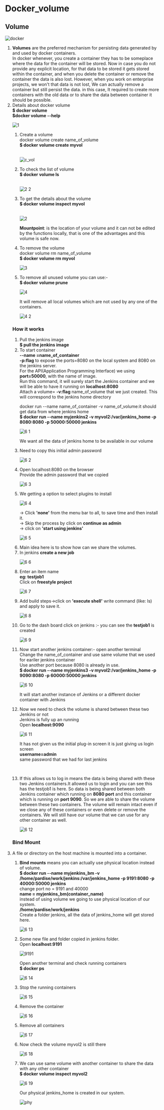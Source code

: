 # Docker_volume
## Volume  

![docker](https://user-images.githubusercontent.com/47202519/56405825-ad5c6300-628b-11e9-8a0a-be17ef81635d.jpg)


<ol>
<li><strong>Volumes</strong> are the preferred mechanism for persisting data generated by and used by docker containers.</br>
In docker whenever, you create a container they has to be someplace where the data for the container will be stored. Now in case you do not provide any explicit location, for that data to be stored it gets stored within the container, and when you delete the container or remove the container the data is also lost. However, when you work on enterprise projects, we won't that data is not lost, We can actually remove a container but still persist the data. in this case, It required to create more containers with the old data or to share the data between container it should be possible.</li>

<li>Details about docker volume</li>  
<strong>$ docker volume</strong></br>
<strong>$docker volume --help</strong></br>

![1](https://user-images.githubusercontent.com/47202519/56355616-60797d80-61f4-11e9-9f52-c10eadb6e276.png)

<ol>
<li>Create a volume</br>
docker volume create name_of_volume</br>
<strong>$ docker volume create myvol</strong></li></br> 

![c_vol](https://user-images.githubusercontent.com/47202519/56355268-8a7e7000-61f3-11e9-8824-ad69893c4bdb.png)</br> 

<li>To check the list of volume</br>
<strong>$ docker volume ls</strong></li></br>

![2 2](https://user-images.githubusercontent.com/47202519/56404900-0675c800-6287-11e9-8e4c-f51fcf5afe0d.png)

<li>To get the details about the volume</br>
<strong>$ docker volume inspect myvol</strong></br> </br> 

![2](https://user-images.githubusercontent.com/47202519/56355810-e4cc0080-61f4-11e9-8656-6897f971295f.png)</br> 

<strong>Mountpoint</strong>: is the location of your volume and it can not be edited by the functions locally, that is one of the advantages and this volume is safe now.</li>
<li>To remove the volume</br>
docker volume rm name_of_volume</br>
<strong>$ docker volume rm myvol</strong></li>

![3](https://user-images.githubusercontent.com/47202519/56355915-23fa5180-61f5-11e9-96d7-850e1fa9fcee.png)

<li>To remove all unused volume you can use:-</br>
<strong>$ docker volume prune</strong></br>    

![4](https://user-images.githubusercontent.com/47202519/56356091-86ebe880-61f5-11e9-9f2a-b37912555eae.png)

It will remove all local volumes which are not used by any one of the containers.</li>    

![4 2](https://user-images.githubusercontent.com/47202519/56356166-aa169800-61f5-11e9-88f5-73b6d0f5144f.png)

</ol>

### How it works
<ol>
  
<li>Pull the jenkins image</br>
<strong>$ pull the jenkins image</strong></li>  

<li> To start container</br>
<strong>--name =name_of_container</strong></br>
<strong>-p:flag</strong> to expose the ports=8080 on the local system and 8080 on the jenkins server.</br> 
For the API(Application Programming Interface) we using <strong>port=50000</strong>, with the name of image.</br>
Run this command, it will surely start the Jenkins container and we will be able to have it running on <strong>localhost:8080</strong></br> 
Attach a volume= <strong>-v:flag</strong> name_of_volume that we just created. This will correspond to the jenkins home directory</br> 

docker run --name name_of_container -v name_of_volume:it should get data from where jenkins home</br> 
<strong>$ docker run --name myjenkins2 -v myvol2:/var/jenkins_home -p 8080:8080 -p 50000:50000 jenkins</strong></br>

![6 1](https://user-images.githubusercontent.com/47202519/56357079-3a55dc80-61f8-11e9-9373-c45b86a48ba2.png)

We want all the data of jenkins home to be available in our volume</li>

<li>Need to copy this initial admin password</li>   

![6 2](https://user-images.githubusercontent.com/47202519/56357416-5312c200-61f9-11e9-9c7c-2e03dd2ab991.png)

<li>Open localhost:8080 on the browser </br>
Provide the admin password that we copied</li>  

![6 3](https://user-images.githubusercontent.com/47202519/56357617-d7654500-61f9-11e9-8c35-5706e13cc964.png)

<li>We getting a option to select plugins to install</br>

![6 4](https://user-images.githubusercontent.com/47202519/56358492-63786c00-61fc-11e9-85cc-b8affe474b28.png)

-> Click <strong>'none'</strong> from the menu bar to all, to save time and then install it.</br>
-> Skip the process by click on <strong>continue as admin</strong></br>
-> click on <strong>'start using jenkins'</strong></li>  

![6 5](https://user-images.githubusercontent.com/47202519/56358511-6f642e00-61fc-11e9-84d5-e53474832c07.png)

<li>Main idea here is to show how can we share the volumes.</li> 
<li>In jenkins <strong>create a new job</strong></li>  

![6 6](https://user-images.githubusercontent.com/47202519/56358559-928edd80-61fc-11e9-8c76-cee9bf55b409.png)

<li>Enter an item name</br>
<strong>eg: testjob1</strong></br>
Click on <strong>freestyle project</strong></li>    

![6 7](https://user-images.githubusercontent.com/47202519/56358707-18128d80-61fd-11e9-9694-d6a52d9c792e.png)

<li>Add build steps->click on <strong>'execute shell'</strong> write command (like: ls) and apply to save it.</li>  

![6 8](https://user-images.githubusercontent.com/47202519/56358792-5a3bcf00-61fd-11e9-8250-cf809ad165dc.png)

<li>Go to the dash board click on jenkins :- you can see the <strong>testjob1</strong> is created</li>    

![6 9](https://user-images.githubusercontent.com/47202519/56359317-db479600-61fe-11e9-85d9-5f8cef704072.png)

<li>Now start another jenkins container:- open another terminal </br>
Change the name_of_container and use same volume that we used for eariler jenkins container</br>
Use another port because 8080 is already in use.</br> 
<strong>$ docker run --name myjenkins3 -v myvol2:/var/jenkins_home -p 9090:8080 -p 60000:50000 jenkins</strong></br>    

![6 10](https://user-images.githubusercontent.com/47202519/56359266-af2c1500-61fe-11e9-815e-635b61910170.png)</br>

It will start another instance of Jenkins or a different docker container with Jenkins</li>

<li>Now we need to check the volume is shared between these two Jenkins or not</br> 
Jenkins is fully up an running </br>
Open <strong>localhost:9090</strong></br>  

![6 11](https://user-images.githubusercontent.com/47202519/56359450-3c6f6980-61ff-11e9-9d0d-00a9c521a66b.png)

It has not given us the initial plug-in  screen it is just giving us login screen </br> 
<strong>username=admin</strong></br> 
same password that we had for last jenkins</li></br> 
<li>If this allows us to log in means the data is being shared with these two Jenkins containers.It allowed us to login and you can see this has the testjob1 is here. 
So data is being shared between both Jenkins container which running on <strong>8080 port</strong> and this container which is running on <strong>port 9090</strong>.
So we are able to share the volume between these two containers.
The volume will remain intact even if we close any of these containers or even delete or remove the containers. We will still have our volume that we can use for any other container as well.</li>  

![6 12](https://user-images.githubusercontent.com/47202519/56360005-ccfa7980-6200-11e9-900e-bb3256d3f40d.png)

</ol>

### Bind Mount 
<li>A file or directory on the host machine is mounted into a container.</li>
<ol>
<li><strong>Bind mounts</strong> means you can actually use physical location instead of volume.<br>
<strong>$ docker run --name myjenkins_bm -v /home/pardise/work/jenkins:/var/jenkins_home -p 9191:8080 -p 40000:50000 jenkins</strong></br>
change port no = 9191 and 40000</br>
<strong>name = myjenkins_bm(container_name)</strong></br>
instead of using volume we going to use physical location of our system.</br>
<strong>/home/pardise/work/jenkins</strong></br>
Create a folder jenkins, all the data of jenkins_home will get stored here.</li>  

![6 13](https://user-images.githubusercontent.com/47202519/56360320-ed770380-6201-11e9-9e11-4359b35ba24d.png)

<li>Some new file and folder copied in jenkins folder.</br>
Open <strong>localhost:9191</strong></br>  

![9191](https://user-images.githubusercontent.com/47202519/56405147-89e3e900-6288-11e9-8f6f-b3e5d987a2ed.png)

Open another terminal and check running containers</br>
<strong>$ docker ps</strong></li>    

![6 14](https://user-images.githubusercontent.com/47202519/56360411-35962600-6202-11e9-88a5-a45bcaaf7877.png)

<li>Stop the running containers</li>  

![6 15](https://user-images.githubusercontent.com/47202519/56360478-5d858980-6202-11e9-8966-ae00dd9fa144.png)

<li>Remove the container</li>   

![6 16](https://user-images.githubusercontent.com/47202519/56360510-7d1cb200-6202-11e9-84ef-9f92499d8ba6.png)

<li>Remove all containers </li>  

![6 17](https://user-images.githubusercontent.com/47202519/56360553-a8070600-6202-11e9-9e7b-761133a7563c.png)

<li>Now check the volume myvol2 is still there</li>  

![6 18](https://user-images.githubusercontent.com/47202519/56360608-d4bb1d80-6202-11e9-97ad-ad41c5fb44a1.png)

<li>We can use same volume with another container to share the data with any other container</br>
<strong>$ docker volume inspect myvol2</strong></li>  

![6 19](https://user-images.githubusercontent.com/47202519/56360633-e43a6680-6202-11e9-87f3-f151fb57591c.png)</br>

Our physical jenkins_home is created in our system. </br>

![phy](https://user-images.githubusercontent.com/47202519/56405256-260df000-6289-11e9-9789-de944193a334.png)

</ol>
</ol>
